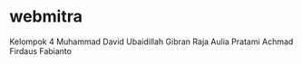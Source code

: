 # webmitra

Kelompok 4 
Muhammad David Ubaidillah
Gibran Raja Aulia Pratami
Achmad Firdaus Fabianto

